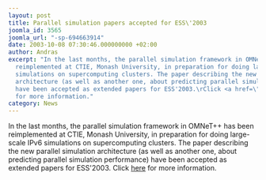 ```yaml
---
layout: post
title: Parallel simulation papers accepted for ESS\'2003
joomla_id: 3565
joomla_url: "-sp-694663914"
date: 2003-10-08 07:30:46.000000000 +02:00
author: Andras
excerpt: "In the last months, the parallel simulation framework in OMNeT++ has been
  reimplemented at CTIE, Monash University, in preparation for doing large-scale IPv6
  simulations on supercomputing clusters. The paper describing the new parallel simulation
  architecture (as well as another one, about predicting parallel simulation performance)
  have been accepted as extended papers for ESS'2003.\rClick <a href=\"http://ctieware.eng.monash.edu.au/twiki/bin/view/Simulation/ParallelSimulation\">here</a>
  for more information."
category: News
---
```

In the last months, the parallel simulation framework in OMNeT++ has been reimplemented at CTIE, Monash University, in preparation for doing large-scale IPv6 simulations on supercomputing clusters. The paper describing the new parallel simulation architecture (as well as another one, about predicting parallel simulation performance) have been accepted as extended papers for ESS'2003.
Click <a href="http://ctieware.eng.monash.edu.au/twiki/bin/view/Simulation/ParallelSimulation">here</a> for more information.
